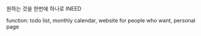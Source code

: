 원하는 것을 한번에 하나로 INEED

function: todo list, monthly calendar, website for people who want, personal page


